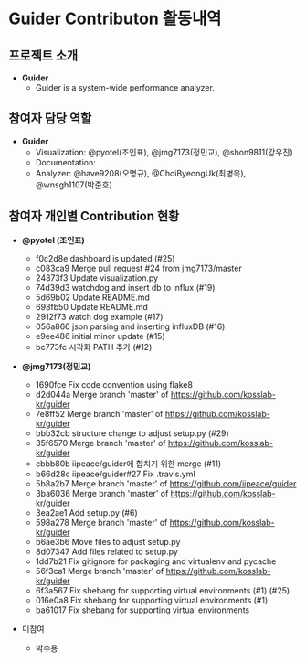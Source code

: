 # Guider Contributon 활동내역

## 프로젝트 소개
- **Guider**
  - Guider is a system-wide performance analyzer.

## 참여자 담당 역할
- **Guider**
  - Visualization: @pyotel(조인표), @jmg7173(정민교), @shon9811(강우진)
  - Documentation: 
  - Analyzer: @have9208(오명규), @ChoiByeongUk(최병욱), @wnsgh1107(박준호)

## 참여자 개인별 Contribution 현황
- **@pyotel (조인표)**
  - f0c2d8e dashboard is updated (#25)
  - c083ca9 Merge pull request #24 from jmg7173/master
  - 24873f3 Update visualization.py
  - 74d39d3 watchdog and insert db to influx (#19)
  - 5d69b02 Update README.md
  - 698fb50 Update README.md
  - 2912f73 watch dog example (#17)
  - 056a866  json parsing and inserting influxDB (#16)
  - e9ee486 initial minor update  (#15)
  - bc773fc 시각화 PATH 추가 (#12)
- **@jmg7173(정민교)**
  - 1690fce Fix code convention using flake8
  - d2d044a Merge branch 'master' of https://github.com/kosslab-kr/guider
  - 7e8ff52 Merge branch 'master' of https://github.com/kosslab-kr/guider
  - bbb32cb structure change to adjust setup.py (#29)
  - 35f6570 Merge branch 'master' of https://github.com/kosslab-kr/guider
  - cbbb80b iipeace/guider에 합치기 위한 merge (#11)
  - b66d28c iipeace/guider#27 Fix .travis.yml
  - 5b8a2b7 Merge branch 'master' of https://github.com/iipeace/guider
  - 3ba6036 Merge branch 'master' of https://github.com/kosslab-kr/guider
  - 3ea2ae1 Add setup.py (#6)
  - 598a278 Merge branch 'master' of https://github.com/kosslab-kr/guider
  - b6ae3b6 Move files to adjust setup.py
  - 8d07347 Add files related to setup.py
  - 1dd7b21 Fix gitignore for packaging and virtualenv and pycache
  - 56f3ca1 Merge branch 'master' of https://github.com/kosslab-kr/guider
  - 6f3a567 Fix shebang for supporting virtual environments (#1) (#25)
  - 016e0a8 Fix shebang for supporting virtual environments (#1)
  - ba61017 Fix shebang for supporting virtual environments

- 미참여
  - 박수용
